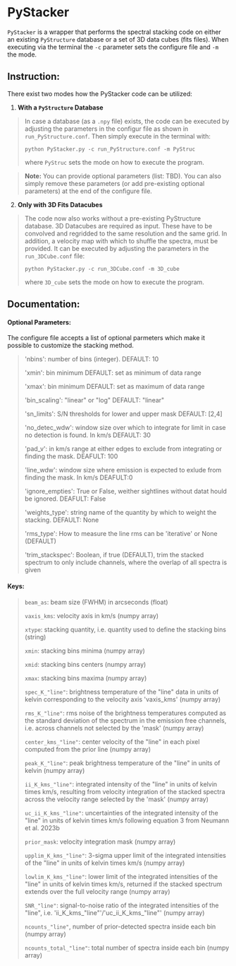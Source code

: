 # PyStacker

`PyStacker` is a wrapper that performs the spectral stacking code on either an existing `PyStructure` database or a set of 3D data cubes (fits files). When executing via the terminal the `-c` parameter sets the configure file and `-m` the mode.

## Instruction:

There exist two modes how the PyStacker code can be utilized:

1. **With a `PyStructure` Database**

> In case a database (as a `.npy` file) exists, the code can be executed by adjusting the parameters in the configur file as shown in `run_PyStructure.conf`. Then simply execute in the terminal with:
> ```
> python PyStacker.py -c run_PyStructure.conf -m PyStruc
> ```
> where `PyStruc` sets the mode on how to execute the program.

> **Note:** You can provide optional parameters (list: TBD). You can also simply remove these parameters (or add pre-existing optional parameters) at the end of the configure file.

2. **Only with 3D Fits Datacubes**
> The code now also works without a pre-existing PyStructure database. 3D Datacubes are required as input. These have to be convolved and regridded to the same resolution and the same grid. In addition, a velocity map with which to shuffle the spectra, must be provided. It can be executed by adjusting the parameters in the `run_3DCube.conf` file:
> ```
> python PyStacker.py -c run_3DCube.conf -m 3D_cube
> ```
> where `3D_cube` sets the mode on how to execute the program.

## Documentation:

#### Optional Parameters:
The configure file accepts a list of optional parmeters which make it possible to customize the stacking method.

> 'nbins': number of bins (integer). DEFAULT: 10
>
> 'xmin': bin minimum DEFAULT: set as minimum of data range
>
> 'xmax': bin minimum DEFAULT: set as maximum of data range
>
> 'bin_scaling': "linear" or "log" DEFAULT: "linear"
>
> 'sn_limits': S/N thresholds for lower and upper mask DEFAULT: [2,4]
>
> 'no_detec_wdw': window size over which to integrate for limit in case no detection is found. In km/s DEFAULT: 30
>
> 'pad_v':  in km/s range at either edges to exclude from integrating or finding the mask. DEAFULT: 100
>
> 'line_wdw': window size where emission is expected to exlude from finding the mask. In km/s DEAFULT:0
>
> 'ignore_empties': True or False, weither sightlines without datat hould be ignored. DEAFULT: False
>
> 'weights_type': string name of the quantity by which to weight the stacking. DEFAULT: None
>
> 'rms_type': How to measure the line rms can be 'iterative' or None (DEFAULT)
>
> 'trim_stackspec': Boolean, if true (DEFAULT), trim the stacked spectrum to only include channels, where the overlap of all spectra is given

#### Keys:

> `beam_as`: beam size (FWHM) in arcseconds (float)
> 
> `vaxis_kms`: velocity axis in km/s (numpy array) 
> 
> `xtype`: stacking quantity, i.e. quantity used to define the stacking bins (string)
> 
> `xmin`: stacking bins minima (numpy array)
> 
> `xmid`: stacking bins centers (numpy array)
> 
> `xmax`: stacking bins maxima (numpy array) 
> 
> `spec_K_"line"`: brightness temperature of the "line" data in units of kelvin corresponding to the velocity axis 'vaxis_kms' (numpy array)
> 
> `rms_K_"line"`: rms noise of the brightness temperatures computed as the standard deviation of the spectrum in the emission free channels, i.e. across channels not selected by the 'mask' (numpy array)
> 
> `center_kms_"line"`: center velocity of the "line" in each pixel computed from the prior line (numpy array)
> 
> `peak_K_"line"`: peak brightness temperature of the "line" in units of kelvin (numpy array)
> 
> `ii_K_kms_"line"`: integrated intensity of the "line" in units of kelvin times km/s, resulting from velocity integration of the stacked spectra across the velocity range selected by the 'mask' (numpy array)
> 
> `uc_ii_K_kms_"line"`: uncertainties of the integrated intensity of the "line" in units of kelvin times km/s following equation 3 from Neumann et al. 2023b
> 
> `prior_mask`: velocity integration mask (numpy array) 
> 
> `upplim_K_kms_"line"`: 3-sigma upper limit of the integrated intensities of the "line" in units of kelvin times km/s (numpy array)
> 
> `lowlim_K_kms_"line"`: lower limit of the integrated intensities of the "line" in units of kelvin times km/s, returned if the stacked spectrum extends over the full velocity range (numpy array)
> 
> `SNR_"line"`: signal-to-noise ratio of the integrated intensities of the "line", i.e. 'ii_K_kms_"line"'/'uc_ii_K_kms_"line"' (numpy array)
> 
> `ncounts_"line"`, number of prior-detected spectra inside each bin (numpy array)
> 
> `ncounts_total_"line"`: total number of spectra inside each bin (numpy array)
